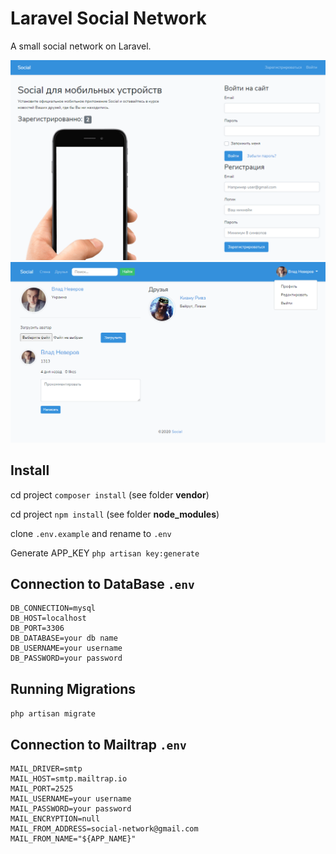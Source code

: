 # Laravel Social Network

A small social network on Laravel.

![screenshot_1](screenshots/screenshot_1.png)
![screenshot_2](screenshots/screenshot_2.png)

## Install
cd project
`composer install` (see folder **vendor**)

cd project
`npm install` (see folder **node_modules**)

clone `.env.example` and rename to `.env`

Generate APP_KEY
`php artisan key:generate`

## Connection to DataBase `.env`
```
DB_CONNECTION=mysql
DB_HOST=localhost
DB_PORT=3306
DB_DATABASE=your db name
DB_USERNAME=your username
DB_PASSWORD=your password
```

## Running Migrations
`php artisan migrate`

## Connection to Mailtrap `.env`
```
MAIL_DRIVER=smtp
MAIL_HOST=smtp.mailtrap.io
MAIL_PORT=2525
MAIL_USERNAME=your username
MAIL_PASSWORD=your password
MAIL_ENCRYPTION=null
MAIL_FROM_ADDRESS=social-network@gmail.com
MAIL_FROM_NAME="${APP_NAME}"
```